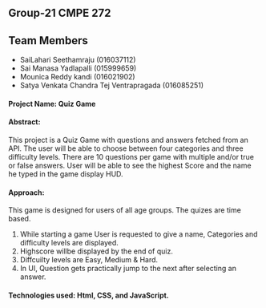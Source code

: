 ## Group-21 CMPE 272

## Team Members
- SaiLahari Seethamraju                   (016037112)
- Sai Manasa Yadlapalli                   (015999659)
- Mounica Reddy kandi                     (016021902)
- Satya Venkata Chandra Tej Ventrapragada (016085251)


#### Project Name: Quiz Game 

#### Abstract:
This project is a Quiz Game with questions and answers fetched from an API. The user will be able to choose between four categories and three difficulty levels. There are 10 questions per game with multiple and/or true or false answers. User will be able to see the highest Score and the name he typed in the game display HUD.

#### Approach:
This game is designed for users of all age groups. The quizes are time based.

1. While starting a game User is requested to give a name, Categories and difficulty levels are displayed. 
2. Highscore willbe displayed by the end of quiz.
3. Diffcuilty levels are Easy, Medium & Hard.
4. In UI, Question gets practically jump to the next after selecting an answer.

#### Technologies used: Html, CSS, and JavaScript.

